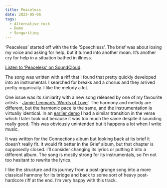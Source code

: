 ```yaml
---
title: Peaceless
date: 2023-05-06
tags: 
  - Alternative rock
  - Demo
  - Songwriting
---
```

‘Peaceless’ started off with the title ‘Speechless’. The brief was about losing my voice and asking for help, but it turned into another moan. It’s another cry for help in a situation bathed in illness.

[Listen to ‘Peaceless’ on SoundCloud](https://soundcloud.com/jackgutts/pclss-230312).

The song was written with a riff that I found that pretty quickly developed into an instrumental. I searched for breaks and a chorus and they arrived pretty organically. I like the melody a lot.

One issue was its similarity with a new song released by one of my favourite artists - [Jamie Lenman’s ‘Words of Love’](https://www.youtube.com/watch?v=ATiYiIC-jK4). The harmony and melody are different, but the harmonic pace is the same, and the instrumentation is virtually identical. In an [earlier demo](https://soundcloud.com/jackgutts/pclss-230311) I had a similar transition in the verse which I later took out because it was too much the same despite it sounding really good. This was obviously unintended but it happens a lot when I write music.

It was written for the Connections album but looking back at its brief it doesn’t really fit. It would fit better in the Grief album, but that chapter is supposedly closed. I’ll consider changing its lyrics or putting it into a different album. The song is mostly strong for its instrumentals, so I’m not too hesitant to rewrite the lyrics.

I like the structure and its journey from a post-grunge song into a more classical harmony for its bridge and back to some sort of heavy post-hardcore riff at the end. I’m very happy with this track.
